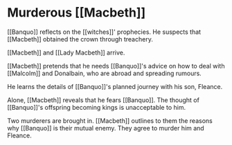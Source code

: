 # Murderous [[Macbeth]]

[[Banquo]] reflects on the [[witches]]' prophecies. He suspects that [[Macbeth]] obtained the crown through treachery.

[[Macbeth]] and [[Lady Macbeth]] arrive.

[[Macbeth]] pretends that he needs [[Banquo]]'s advice on how to deal with [[Malcolm]] and Donalbain, who are abroad and spreading rumours.

He learns the details of [[Banquo]]'s planned journey with his son, Fleance.

Alone, [[Macbeth]] reveals that he fears [[Banquo]]. The thought of [[Banquo]]'s offspring becoming kings is unacceptable to him.

Two murderers are brought in. [[Macbeth]] outlines to them the reasons why [[Banquo]] is their mutual enemy. They agree to murder him and Fleance.